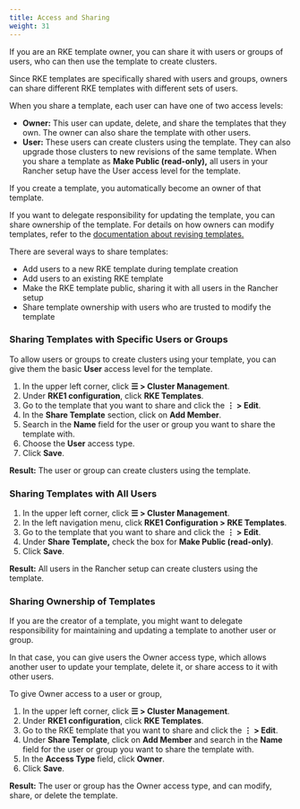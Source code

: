 ```yaml
---
title: Access and Sharing
weight: 31
---
```


If you are an RKE template owner, you can share it with users or groups of users, who can then use the template to create clusters.

Since RKE templates are specifically shared with users and groups, owners can share different RKE templates with different sets of users.

When you share a template, each user can have one of two access levels:

- **Owner:** This user can update, delete, and share the templates that they own. The owner can also share the template with other users.
- **User:** These users can create clusters using the template. They can also upgrade those clusters to new revisions of the same template. When you share a template as **Make Public (read-only),** all users in your Rancher setup have the User access level for the template.

If you create a template, you automatically become an owner of that template. 

If you want to delegate responsibility for updating the template, you can share ownership of the template. For details on how owners can modify templates, refer to the [documentation about revising templates.](https://rancher.com/docs/rancher/v2.6/en/admin-settings/rke-templates/creating-and-revising)

There are several ways to share templates:

- Add users to a new RKE template during template creation
- Add users to an existing RKE template
- Make the RKE template public, sharing it with all users in the Rancher setup
- Share template ownership with users who are trusted to modify the template

### Sharing Templates with Specific Users or Groups

To allow users or groups to create clusters using your template, you can give them the basic **User** access level for the template.

1. In the upper left corner, click **☰ \> Cluster Management**.
1. Under **RKE1 configuration**, click **RKE Templates**.
1. Go to the template that you want to share and click the **⋮ \> Edit**.
1. In the **Share Template** section, click on **Add Member**.
1. Search in the **Name** field for the user or group you want to share the template with.
1. Choose the **User** access type.
1. Click **Save**.

**Result:** The user or group can create clusters using the template.

### Sharing Templates with All Users

1. In the upper left corner, click **☰ \> Cluster Management**.
1. In the left navigation menu, click **RKE1 Configuration \> RKE Templates**.
1. Go to the template that you want to share and click the **⋮ \> Edit**.
1. Under **Share Template,** check the box for **Make Public (read-only)**.
1. Click **Save**.

**Result:** All users in the Rancher setup can create clusters using the template.

### Sharing Ownership of Templates

If you are the creator of a template, you might want to delegate responsibility for maintaining and updating a template to another user or group.

In that case, you can give users the Owner access type, which allows another user to update your template, delete it, or share access to it with other users.

To give Owner access to a user or group,

1. In the upper left corner, click **☰ \> Cluster Management**.
1. Under **RKE1 configuration**, click **RKE Templates**.
1. Go to the RKE template that you want to share and click the **⋮ \> Edit**.
1. Under **Share Template**, click on **Add Member** and search in the **Name** field for the user or group you want to share the template with.
1. In the **Access Type** field, click **Owner**.
1. Click **Save**.

**Result:** The user or group has the Owner access type, and can modify, share, or delete the template.